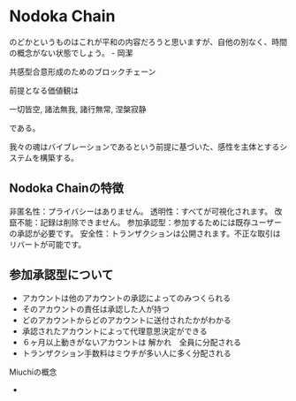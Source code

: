 # Nodoka Chain

のどかというものはこれが平和の内容だろうと思いますが、自他の別なく、時間の概念がない状態でしょう。 - 岡潔

共感型合意形成のためのブロックチェーン

前提となる価値観は

一切皆空, 諸法無我, 諸行無常, 涅槃寂静

である。

我々の魂はバイブレーションであるという前提に基づいた、感性を主体とするシステムを構築する。

## Nodoka Chainの特徴 

非匿名性：プライバシーはありません。 
透明性：すべてが可視化されます。 
改竄不能：記録は削除できません。 
参加承認型：参加するためには既存ユーザーの承認が必要です。 
安全性：トランザクションは公開されます。不正な取引はリバートが可能です。 

## 参加承認型について

- アカウントは他のアカウントの承認によってのみつくられる
- そのアカウントの責任は承認した人が持つ
- どのアカウントからどのアカウントに送付されたかがわかる
- 承認されたアカウントによって代理意思決定ができる
- ６ヶ月以上動きがないアカウントは 解かれ　全員に分配される
- トランザクション手数料はミウチが多い人に多く分配される

Miuchiの概念

- 